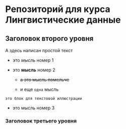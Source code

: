 # Репозиторий для курса Лингвистические данные

## Заголовок второго уровня

А здесь написан простой текст

* это *мысль* номер 1

* это **мысль** номер 2

  * ~~а это мысль помельче~~
  
  * и еще `одна` мысль

```
это блок для текстовой иллюстрации
```

* это мысль номер 3

### Заголовок третьего уровня

